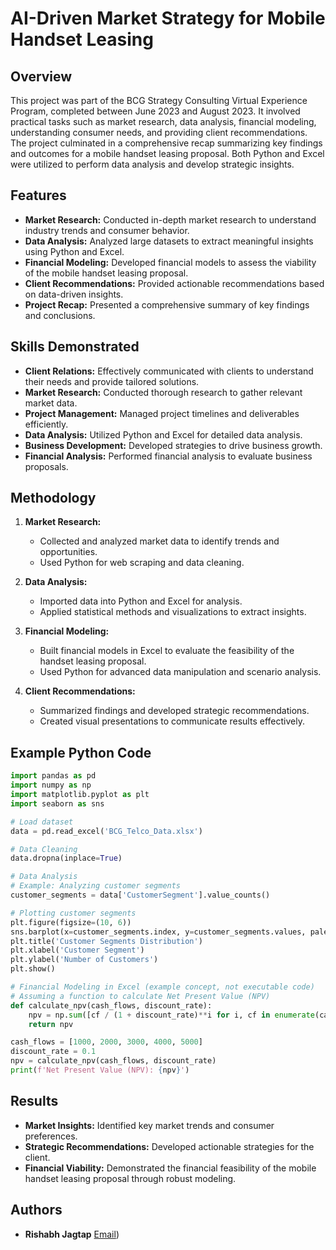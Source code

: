 # AI-Driven Market Strategy for Mobile Handset Leasing

## Overview

This project was part of the BCG Strategy Consulting Virtual Experience Program, completed between June 2023 and August 2023. It involved practical tasks such as market research, data analysis, financial modeling, understanding consumer needs, and providing client recommendations. The project culminated in a comprehensive recap summarizing key findings and outcomes for a mobile handset leasing proposal. Both Python and Excel were utilized to perform data analysis and develop strategic insights.

## Features

- **Market Research:** Conducted in-depth market research to understand industry trends and consumer behavior.
- **Data Analysis:** Analyzed large datasets to extract meaningful insights using Python and Excel.
- **Financial Modeling:** Developed financial models to assess the viability of the mobile handset leasing proposal.
- **Client Recommendations:** Provided actionable recommendations based on data-driven insights.
- **Project Recap:** Presented a comprehensive summary of key findings and conclusions.

## Skills Demonstrated

- **Client Relations:** Effectively communicated with clients to understand their needs and provide tailored solutions.
- **Market Research:** Conducted thorough research to gather relevant market data.
- **Project Management:** Managed project timelines and deliverables efficiently.
- **Data Analysis:** Utilized Python and Excel for detailed data analysis.
- **Business Development:** Developed strategies to drive business growth.
- **Financial Analysis:** Performed financial analysis to evaluate business proposals.

## Methodology

1. **Market Research:**
   - Collected and analyzed market data to identify trends and opportunities.
   - Used Python for web scraping and data cleaning.

2. **Data Analysis:**
   - Imported data into Python and Excel for analysis.
   - Applied statistical methods and visualizations to extract insights.

3. **Financial Modeling:**
   - Built financial models in Excel to evaluate the feasibility of the handset leasing proposal.
   - Used Python for advanced data manipulation and scenario analysis.

4. **Client Recommendations:**
   - Summarized findings and developed strategic recommendations.
   - Created visual presentations to communicate results effectively.

## Example Python Code

```python
import pandas as pd
import numpy as np
import matplotlib.pyplot as plt
import seaborn as sns

# Load dataset
data = pd.read_excel('BCG_Telco_Data.xlsx')

# Data Cleaning
data.dropna(inplace=True)

# Data Analysis
# Example: Analyzing customer segments
customer_segments = data['CustomerSegment'].value_counts()

# Plotting customer segments
plt.figure(figsize=(10, 6))
sns.barplot(x=customer_segments.index, y=customer_segments.values, palette='viridis')
plt.title('Customer Segments Distribution')
plt.xlabel('Customer Segment')
plt.ylabel('Number of Customers')
plt.show()

# Financial Modeling in Excel (example concept, not executable code)
# Assuming a function to calculate Net Present Value (NPV)
def calculate_npv(cash_flows, discount_rate):
    npv = np.sum([cf / (1 + discount_rate)**i for i, cf in enumerate(cash_flows)])
    return npv

cash_flows = [1000, 2000, 3000, 4000, 5000]
discount_rate = 0.1
npv = calculate_npv(cash_flows, discount_rate)
print(f'Net Present Value (NPV): {npv}')
```

## Results

- **Market Insights:** Identified key market trends and consumer preferences.
- **Strategic Recommendations:** Developed actionable strategies for the client.
- **Financial Viability:** Demonstrated the financial feasibility of the mobile handset leasing proposal through robust modeling.

## Authors

- **Rishabh Jagtap**  [Email](mailto:rjagtap9299@gmail.com))
